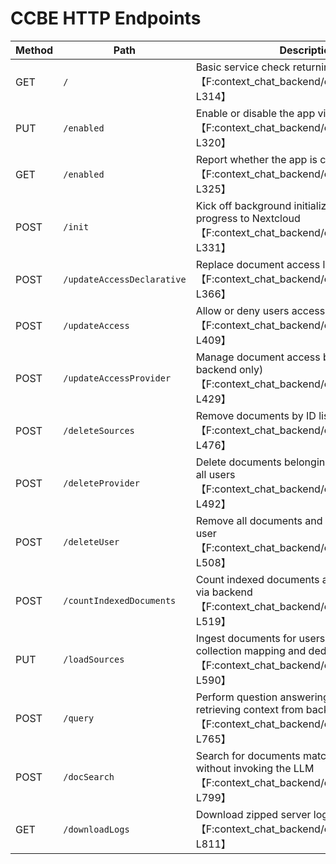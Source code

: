 # CCBE HTTP Endpoints

| Method | Path | Description |
|-------|------|-------------|
| GET | `/` | Basic service check returning a greeting【F:context_chat_backend/controller.py†L309-L314】 |
| PUT | `/enabled` | Enable or disable the app via AppAPI hook【F:context_chat_backend/controller.py†L317-L320】 |
| GET | `/enabled` | Report whether the app is currently enabled【F:context_chat_backend/controller.py†L323-L325】 |
| POST | `/init` | Kick off background initialization reporting progress to Nextcloud【F:context_chat_backend/controller.py†L328-L331】 |
| POST | `/updateAccessDeclarative` | Replace document access lists for users【F:context_chat_backend/controller.py†L334-L366】 |
| POST | `/updateAccess` | Allow or deny users access to a document【F:context_chat_backend/controller.py†L369-L409】 |
| POST | `/updateAccessProvider` | Manage document access by provider (builtin backend only)【F:context_chat_backend/controller.py†L412-L429】 |
| POST | `/deleteSources` | Remove documents by ID list【F:context_chat_backend/controller.py†L443-L476】 |
| POST | `/deleteProvider` | Delete documents belonging to a provider for all users【F:context_chat_backend/controller.py†L479-L492】 |
| POST | `/deleteUser` | Remove all documents and access entries for a user【F:context_chat_backend/controller.py†L495-L508】 |
| POST | `/countIndexedDocuments` | Count indexed documents across providers or via backend【F:context_chat_backend/controller.py†L511-L519】 |
| PUT | `/loadSources` | Ingest documents for users, ensuring collection mapping and deduplication【F:context_chat_backend/controller.py†L523-L590】 |
| POST | `/query` | Perform question answering, optionally retrieving context from backend【F:context_chat_backend/controller.py†L727-L765】 |
| POST | `/docSearch` | Search for documents matching a query without invoking the LLM【F:context_chat_backend/controller.py†L768-L799】 |
| GET | `/downloadLogs` | Download zipped server logs for debugging【F:context_chat_backend/controller.py†L802-L811】 |
